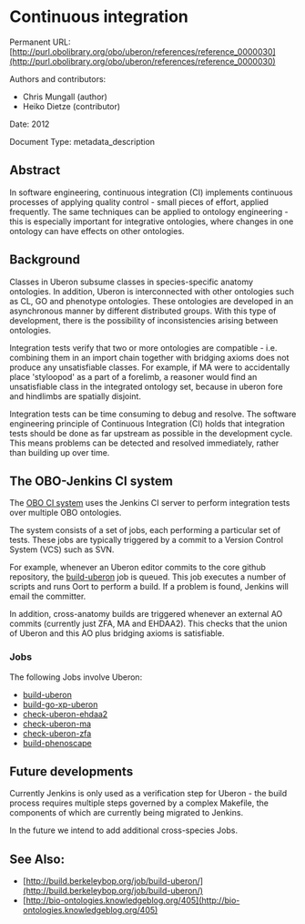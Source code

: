 # Continuous integration


Permanent URL: [http://purl.obolibrary.org/obo/uberon/references/reference_0000030](http://purl.obolibrary.org/obo/uberon/references/reference_0000030)

Authors and contributors:

 * Chris Mungall (author)
 * Heiko Dietze (contributor)

Date: 2012

Document Type: metadata_description

## Abstract


In software engineering, continuous integration (CI) implements
continuous processes of applying quality control - small pieces of
effort, applied frequently. The same techniques can be applied to
ontology engineering - this is especially important for integrative
ontologies, where changes in one ontology can have effects on other
ontologies.




## Background

Classes in Uberon subsume classes in species-specific anatomy
ontologies. In addition, Uberon is interconnected with other
ontologies such as CL, GO and phenotype ontologies. These ontologies
are developed in an asynchronous manner by different distributed
groups. With this type of development, there is the possibility of
inconsistencies arising between ontologies.

Integration tests verify that two or more ontologies are compatible -
i.e. combining them in an import chain together with bridging axioms
does not produce any unsatisfiable classes. For example, if MA were to
accidentally place 'styloopod' as a part of a forelimb, a reasoner
would find an unsatisfiable class in the integrated ontology set,
because in uberon fore and hindlimbs are spatially disjoint.

Integration tests can be time consuming to debug and resolve. The
software engineering principle of Continuous Integration (CI) holds
that integration tests should be done as far upstream as possible in
the development cycle. This means problems can be detected and
resolved immediately, rather than building up over time.

## The OBO-Jenkins CI system

The [OBO CI system](http://build.berkeleybop.org/) uses the Jenkins CI
server to perform integration tests over multiple OBO ontologies.

The system consists of a set of jobs, each performing a particular set
of tests. These jobs are typically triggered by a commit to a Version
Control System (VCS) such as SVN.

For example, whenever an Uberon editor commits to the core github
repository, the
[build-uberon](http://build.berkeleybop.org/job/build-uberon/) job is
queued. This job executes a number of scripts and runs Oort to perform
a build. If a problem is found, Jenkins will email the committer.

In addition, cross-anatomy builds are triggered whenever an external
AO commits (currently just ZFA, MA and EHDAA2). This checks that the
union of Uberon and this AO plus bridging axioms is satisfiable.

### Jobs

The following Jobs involve Uberon:

 * [build-uberon](http://build.berkeleybop.org/job/build-uberon/)
 * [build-go-xp-uberon](http://build.berkeleybop.org/job/build-go-xp-uberon/)
 * [check-uberon-ehdaa2](http://build.berkeleybop.org/job/check-uberon-ehdaa2/)
 * [check-uberon-ma](http://build.berkeleybop.org/job/check-uberon-ma/)
 * [check-uberon-zfa](http://build.berkeleybop.org/job/check-uberon-zfa/)
 * [build-phenoscape](http://build.berkeleybop.org/job/build-phenoscape/)

## Future developments

Currently Jenkins is only used as a verification step for Uberon - the
build process requires multiple steps governed by a complex Makefile,
the components of which are currently being migrated to Jenkins.

In the future we intend to add additional cross-species Jobs.



## See Also:
 * [http://build.berkeleybop.org/job/build-uberon/](http://build.berkeleybop.org/job/build-uberon/)
 * [http://bio-ontologies.knowledgeblog.org/405](http://bio-ontologies.knowledgeblog.org/405)


